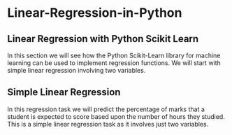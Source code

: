 # Linear-Regression-in-Python


## Linear Regression with Python Scikit Learn
In this section we will see how the Python Scikit-Learn library for machine learning can be used to implement regression functions. We will start with simple linear regression involving two variables.

## Simple Linear Regression
In this regression task we will predict the percentage of marks that a student is expected to score based upon the number of hours they studied. This is a simple linear regression task as it involves just two variables.
